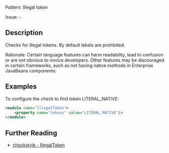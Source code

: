 Pattern: Illegal token

Issue: -

## Description

Checks for illegal tokens. By default labels are prohibited. 

Rationale: Certain language features can harm readability, lead to confusion or are not obvious to novice developers. Other features may be discouraged in certain frameworks, such as not having native methods in Enterprise JavaBeans components. 

## Examples

To configure the check to find token LITERAL_NATIVE: 


```xml
<module name="IllegalToken">
    <property name="tokens" value="LITERAL_NATIVE"/>
</module>
```

## Further Reading

* [checkstyle - IllegalToken](http://checkstyle.sourceforge.net/config_coding.html#IllegalToken)
